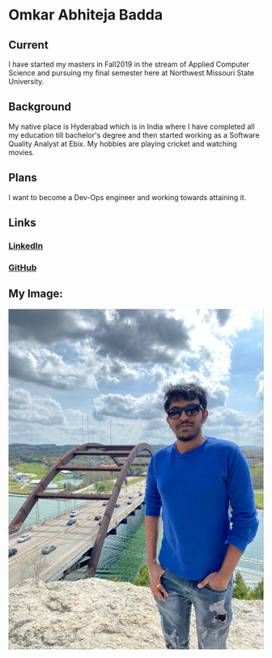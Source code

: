# Omkar Abhiteja Badda

## Current

 I have started my masters in Fall2019 in the stream of Applied Computer Science and pursuing my final semester here at Northwest Missouri State University.

## Background
My native place is Hyderabad which is in India where I have completed all my education till bachelor's degree and then started working as a Software Quality Analyst at Ebix.
My hobbies are playing cricket and watching movies.

## Plans
I want to become a Dev-Ops engineer and working towards attaining it.

## Links

### [LinkedIn](https://www.linkedin.com/in/omkar-abhiteja-badda-661866180/)
### [GitHub](https://github.com/abhiteja29)

## My Image:
![](Abhi.jpeg)



